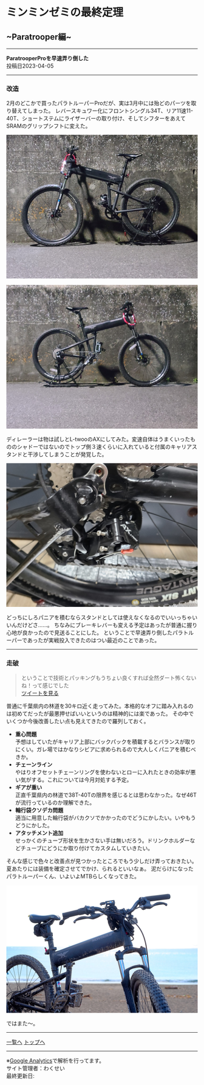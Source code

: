 # ミンミンゼミの最終定理

## ~Paratrooper編~

---

**ParatrooperProを早速弄り倒した**  
投稿日2023-04-05

---

### 改造

2月のどこかで買ったパラトルーパーProだが、実は3月中には殆どのパーツを取り替えてしまった。
レバースキュワー化にフロントシングル34T、リア11速11-40T、ショートステムにライザーバーの取り付け、そしてシフターをあえてSRAMのグリップシフトに変えた。

![ParatrooperPro改1](/bike/md/Paratrooper/Photo/1/1.jpg)

![ParatrooperPro改2](/bike/md/Paratrooper/Photo/1/2.jpg)

ディレーラーは物は試しとL-twooのAXにしてみた。変速自体はうまくいったもののシャドーではないのでトップ側３速くらいに入れていると付属のキャリアスタンドと干渉してしまうことが発覚した。

![ParatrooperPro改](/bike/md/Paratrooper/Photo/1/0.jpg)

どっちにしろパニアを積むならスタンドとしては使えなくなるのでいいっちゃいいんだけどさ……。
ちなみにブレーキレバーも変える予定はあったが普通に握り心地が良かったので見送ることにした。
ということで早速弄り倒したパラトルーパーであったが実戦投入できたのはつい最近のことであった。

---

### 走破

> ということで技術とパッキングもうちょい良くすれば全然ダート怖くないね！って感じでした  
> [ツイートを見る](https://twitter.com/ADlGCrQjlnyDKCg/status/1643035424565362689)

普通に千葉県内の林道を30キロ近く走ってみた。本格的なオフに踏み入れるのは初めてだったが最悪押せばいいというのは精神的には楽であった。
その中でいくつか今後改善したい点も見えてきたので羅列しておく。

- **重心問題**  
  予想はしていたがキャリア上部にバックパックを積載するとバランスが取りにくい。ガレ場ではかなりシビアに求められるので大人しくパニアを積むべきか。
- **チェーンライン**  
  やはりオフセットチェーンリングを使わないとローに入れたときの効率が悪い気がする。これについては今月対処する予定。
- **ギアが重い**  
  正直千葉県内の林道で38T-40Tの限界を感じるとは思わなかった。なぜ46Tが流行っているのか理解できた。
- **輪行袋クソデカ問題**  
  適当に用意した輪行袋がバカクソでかかったのでどうにかしたい。いやもうどうにかした。
- **アタッチメント追加**  
  せっかくのチューブ形状を生かさない手は無いだろう。ドリンクホルダーなどチューブにどうにか取り付けてカスタムしていきたい。

そんな感じで色々と改善点が見つかったところでもう少しだけ弄っておきたい。夏あたりには装備を確定させてでかけ、られるといいなぁ。
泥だらけになったパラトルーパーくん、いよいよMTBらしくなってきた。

![ParatrooperPro改3](/bike/md/Paratrooper/Photo/1/3.jpg)

ではまた～。

---

[一覧へ](../../BCLinks.html)
[トップへ](../../../index.html)

---

※[Google Analytics](https://wahoij.github.io/GAPolicy.html)で解析を行ってます。  
サイト管理者：わくせい  
最終更新日:<time id="modify"></time>
